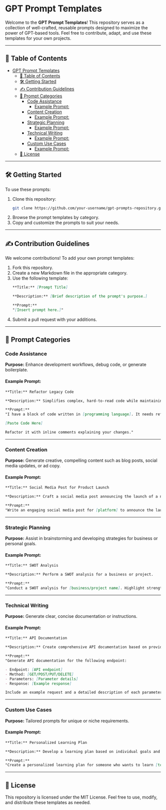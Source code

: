 # GPT Prompt Templates

Welcome to the **GPT Prompt Templates**! This repository serves as a collection of well-crafted, reusable prompts designed to maximize the power of GPT-based tools. Feel free to contribute, adapt, and use these templates for your own projects.

---

## 📖 Table of Contents

- [GPT Prompt Templates](#gpt-prompt-templates)
  - [📖 Table of Contents](#-table-of-contents)
  - [🛠️ Getting Started](#️-getting-started)
  - [✍️ Contribution Guidelines](#️-contribution-guidelines)
  - [📂 Prompt Categories](#-prompt-categories)
    - [Code Assistance](#code-assistance)
      - [Example Prompt:](#example-prompt)
    - [Content Creation](#content-creation)
      - [Example Prompt:](#example-prompt-1)
    - [Strategic Planning](#strategic-planning)
      - [Example Prompt:](#example-prompt-2)
    - [Technical Writing](#technical-writing)
      - [Example Prompt:](#example-prompt-3)
    - [Custom Use Cases](#custom-use-cases)
      - [Example Prompt:](#example-prompt-4)
  - [📜 License](#-license)

---

## 🛠️ Getting Started

To use these prompts:

1. Clone this repository:
   ```bash
   git clone https://github.com/your-username/gpt-prompts-repository.git
   ```
2. Browse the prompt templates by category.
3. Copy and customize the prompts to suit your needs.

---

## ✍️ Contribution Guidelines

We welcome contributions! To add your own prompt templates:

1. Fork this repository.
2. Create a new Markdown file in the appropriate category.
3. Use the following template:
   ```markdown
   **Title:** [Prompt Title]

   **Description:** [Brief description of the prompt's purpose.]

   **Prompt:**
   "[Insert prompt here.]"
   ```
4. Submit a pull request with your additions.

---

## 📂 Prompt Categories

### Code Assistance
**Purpose:** Enhance development workflows, debug code, or generate boilerplate.

#### Example Prompt:
```markdown
**Title:** Refactor Legacy Code

**Description:** Simplifies complex, hard-to-read code while maintaining functionality.

**Prompt:**
"I have a block of code written in [programming language]. It needs refactoring to improve readability and maintainability. Here's the code:

[Paste Code Here]

Refactor it with inline comments explaining your changes."
```

---

### Content Creation
**Purpose:** Generate creative, compelling content such as blog posts, social media updates, or ad copy.

#### Example Prompt:
```markdown
**Title:** Social Media Post for Product Launch

**Description:** Craft a social media post announcing the launch of a new product.

**Prompt:**
"Write an engaging social media post for [platform] to announce the launch of our new product, [product name]. Include a call to action and highlight key features."
```

---

### Strategic Planning
**Purpose:** Assist in brainstorming and developing strategies for business or personal goals.

#### Example Prompt:
```markdown
**Title:** SWOT Analysis

**Description:** Perform a SWOT analysis for a business or project.

**Prompt:**
"Conduct a SWOT analysis for [business/project name]. Highlight strengths, weaknesses, opportunities, and threats. Provide actionable insights for leveraging strengths and opportunities while mitigating weaknesses and threats."
```

---

### Technical Writing
**Purpose:** Generate clear, concise documentation or instructions.

#### Example Prompt:
```markdown
**Title:** API Documentation

**Description:** Create comprehensive API documentation based on provided details.

**Prompt:**
"Generate API documentation for the following endpoint:

- Endpoint: [API endpoint]
- Method: [GET/POST/PUT/DELETE]
- Parameters: [Parameter details]
- Response: [Example response]

Include an example request and a detailed description of each parameter and the response."
```

---

### Custom Use Cases
**Purpose:** Tailored prompts for unique or niche requirements.

#### Example Prompt:
```markdown
**Title:** Personalized Learning Plan

**Description:** Develop a learning plan based on individual goals and timelines.

**Prompt:**
"Create a personalized learning plan for someone who wants to learn [topic]. They have [time available per week] and want to achieve [specific goal] within [timeframe]."
```

---

## 📜 License

This repository is licensed under the MIT License. Feel free to use, modify, and distribute these templates as needed.
